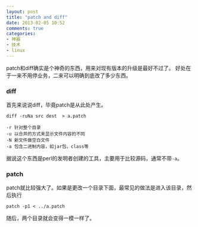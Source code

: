 ```yaml
---
layout: post
title: "patch and diff"
date: 2013-02-05 10:52
comments: true
categories: 
- 神器
- 技术
- linux
---
```


patch和diff确实是个神奇的东西，用来对现有版本的升级是最好不过了。
好处在于一来不用停业务，二来可以明确到底改了多少东西。

### diff

首先来说说diff，毕竟patch是从此处产生。

```
diff -ruNa src dest  > a.patch

-r 针对整个目录  
-u 以合并的方式来显示文件内容的不同
-N 新文件做空白文件
-a 包含二进制内容，如jar包，class等
```

据说这个东西是perl的发明者创建的工具，主要用于比较源码，通常不带`-a`。

### patch

patch就比较强大了。如果是更改一个目录下面，最常见的做法是进入该目录，然后执行

```
patch -p1 < ../a.patch 
```

随后，两个目录就会变得一模一样了。
